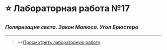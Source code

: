 # :star: Лабораторная работа №17
### ***Поляризация света. Закон Малюса. Угол Брюстера***
____
>**[Просмотреть лабораторную работу](https://lab-17.pages.dev/)
